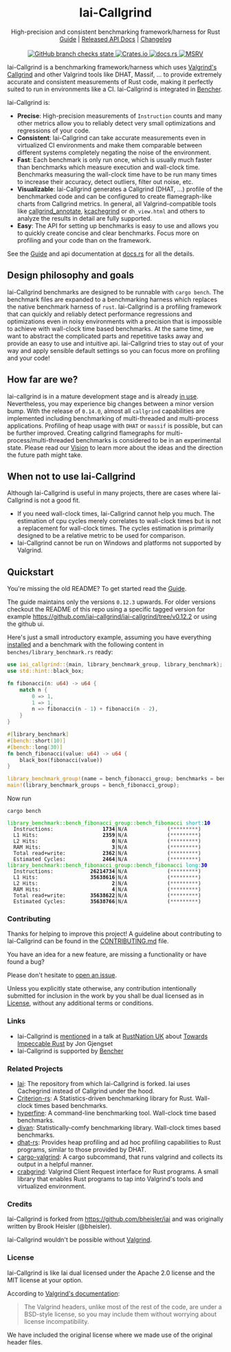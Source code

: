 <!-- spell-checker: ignore fixt binstall libtest eprintln usize Gjengset -->
<!-- markdownlint-disable MD041 MD033 -->

<h1 align="center">Iai-Callgrind</h1>

<div align="center">High-precision and consistent benchmarking framework/harness for Rust</div>

<div align="center">
    <a href="https://iai-callgrind.github.io/iai-callgrind">Guide</a>
    |
    <a href="https://docs.rs/crate/iai-callgrind/">Released API Docs</a>
    |
    <a href="https://github.com/iai-callgrind/iai-callgrind/blob/main/CHANGELOG.md">Changelog</a>
</div>
<br>
<div align="center">
    <a href="https://github.com/iai-callgrind/iai-callgrind/actions/workflows/cicd.yml">
        <img src="https://github.com/iai-callgrind/iai-callgrind/actions/workflows/cicd.yml/badge.svg" alt="GitHub branch checks state"/>
    </a>
    <a href="https://crates.io/crates/iai-callgrind">
        <img src="https://img.shields.io/crates/v/iai-callgrind.svg" alt="Crates.io"/>
    </a>
    <a href="https://docs.rs/iai-callgrind/">
        <img src="https://docs.rs/iai-callgrind/badge.svg" alt="docs.rs"/>
    </a>
    <a href="https://github.com/rust-lang/rust">
        <img src="https://img.shields.io/badge/MSRV-1.67.1-brightgreen" alt="MSRV"/>
    </a>
</div>

Iai-Callgrind is a benchmarking framework/harness which uses [Valgrind's
Callgrind][Callgrind Manual] and other Valgrind tools like DHAT, Massif, ... to
provide extremely accurate and consistent measurements of Rust code, making it
perfectly suited to run in environments like a CI. Iai-Callgrind is integrated
in [Bencher].

Iai-Callgrind is:

- __Precise__: High-precision measurements of `Instruction` counts and many
  other metrics allow you to reliably detect very small optimizations and
  regressions of your code.
- __Consistent__: Iai-Callgrind can take accurate measurements even in
  virtualized CI environments and make them comparable between different systems
  completely negating the noise of the environment.
- __Fast__: Each benchmark is only run once, which is usually much faster than
  benchmarks which measure execution and wall-clock time. Benchmarks measuring
  the wall-clock time have to be run many times to increase their accuracy,
  detect outliers, filter out noise, etc.
- __Visualizable__: Iai-Callgrind generates a Callgrind (DHAT, ...) profile of
  the benchmarked code and can be configured to create flamegraph-like charts
  from Callgrind metrics. In general, all Valgrind-compatible tools like
  [callgrind_annotate][Callgrind Annotate], [kcachegrind] or `dh_view.html` and
  others to analyze the results in detail are fully supported.
- __Easy__: The API for setting up benchmarks is easy to use and allows you to
  quickly create concise and clear benchmarks. Focus more on profiling and your
  code than on the framework.

See the [Guide] and api documentation at [docs.rs][Api Docs] for all the
details.

## Design philosophy and goals

Iai-Callgrind benchmarks are designed to be runnable with `cargo bench`. The
benchmark files are expanded to a benchmarking harness which replaces the native
benchmark harness of `rust`. Iai-Callgrind is a profiling framework that can
quickly and reliably detect performance regressions and optimizations even in
noisy environments with a precision that is impossible to achieve with
wall-clock time based benchmarks. At the same time, we want to abstract the
complicated parts and repetitive tasks away and provide an easy to use and
intuitive api. Iai-Callgrind tries to stay out of your way and apply sensible
default settings so you can focus more on profiling and your code!

## How far are we?

Iai-callgrind is in a mature development stage and is already [in
use](https://github.com/iai-callgrind/iai-callgrind/network/dependents).
Nevertheless, you may experience big changes between a minor version bump. With
the release of `0.14.0`, almost all `callgrind` capabilities are implemented
including benchmarking of multi-threaded and multi-process applications.
Profiling of heap usage with `DHAT` or `massif` is possible, but can be further
improved. Creating callgrind flamegraphs for multi-process/multi-threaded
benchmarks is considered to be in an experimental state. Please read our
[Vision](./VISION.md) to learn more about the ideas and the direction the future
path might take.

## When not to use Iai-Callgrind

Although Iai-Callgrind is useful in many projects, there are cases where
Iai-Callgrind is not a good fit.

- If you need wall-clock times, Iai-Callgrind cannot help you much. The
  estimation of cpu cycles merely correlates to wall-clock times but is not a
  replacement for wall-clock times. The cycles estimation is primarily designed
  to be a relative metric to be used for comparison.
- Iai-Callgrind cannot be run on Windows and platforms not supported by
  Valgrind.

## Quickstart

You're missing the old README? To get started read the [Guide].

The guide maintains only the versions `0.12.3` upwards. For older versions
checkout the README of this repo using a specific tagged version for example
<https://github.com/iai-callgrind/iai-callgrind/tree/v0.12.2> or using the
github ui.

Here's just a small introductory example, assuming you have everything
[installed][Guide Prerequisites] and a benchmark with the following content in
`benches/library_benchmark.rs` ready:

```rust
use iai_callgrind::{main, library_benchmark_group, library_benchmark};
use std::hint::black_box;

fn fibonacci(n: u64) -> u64 {
    match n {
        0 => 1,
        1 => 1,
        n => fibonacci(n - 1) + fibonacci(n - 2),
    }
}

#[library_benchmark]
#[bench::short(10)]
#[bench::long(30)]
fn bench_fibonacci(value: u64) -> u64 {
    black_box(fibonacci(value))
}

library_benchmark_group!(name = bench_fibonacci_group; benchmarks = bench_fibonacci);
main!(library_benchmark_groups = bench_fibonacci_group);
```

Now run

```shell
cargo bench
```

<pre><code class="hljs"><span style="color:#0A0">library_benchmark::bench_fibonacci_group::bench_fibonacci</span> <span style="color:#0AA">short</span><span style="color:#0AA">:</span><b><span style="color:#00A">10</span></b>
  Instructions:     <b>           1734</b>|N/A             (<span style="color:#555">*********</span>)
  L1 Hits:          <b>           2359</b>|N/A             (<span style="color:#555">*********</span>)
  L2 Hits:          <b>              0</b>|N/A             (<span style="color:#555">*********</span>)
  RAM Hits:         <b>              3</b>|N/A             (<span style="color:#555">*********</span>)
  Total read+write: <b>           2362</b>|N/A             (<span style="color:#555">*********</span>)
  Estimated Cycles: <b>           2464</b>|N/A             (<span style="color:#555">*********</span>)
<span style="color:#0A0">library_benchmark::bench_fibonacci_group::bench_fibonacci</span> <span style="color:#0AA">long</span><span style="color:#0AA">:</span><b><span style="color:#00A">30</span></b>
  Instructions:     <b>       26214734</b>|N/A             (<span style="color:#555">*********</span>)
  L1 Hits:          <b>       35638616</b>|N/A             (<span style="color:#555">*********</span>)
  L2 Hits:          <b>              2</b>|N/A             (<span style="color:#555">*********</span>)
  RAM Hits:         <b>              4</b>|N/A             (<span style="color:#555">*********</span>)
  Total read+write: <b>       35638622</b>|N/A             (<span style="color:#555">*********</span>)
  Estimated Cycles: <b>       35638766</b>|N/A             (<span style="color:#555">*********</span>)</code></pre>

### Contributing

Thanks for helping to improve this project! A guideline about contributing to
Iai-Callgrind can be found in the [CONTRIBUTING.md](./CONTRIBUTING.md) file.

You have an idea for a new feature, are missing a functionality or have found a
bug?

Please don't hesitate to [open an
issue](https://github.com/iai-callgrind/iai-callgrind/issues).

Unless you explicitly state otherwise, any contribution intentionally submitted
for inclusion in the work by you shall be dual licensed as in
[License](#license), without any additional terms or conditions.

### Links

- Iai-Callgrind is [mentioned](https://youtu.be/qfknfCsICUM?t=1228) in a talk at
  [RustNation UK](https://www.rustnationuk.com/) about [Towards Impeccable
  Rust](https://www.youtube.com/watch?v=qfknfCsICUM) by Jon Gjengset
- Iai-Callgrind is supported by [Bencher]

### Related Projects

- [Iai](https://github.com/bheisler/iai): The repository from which
  Iai-Callgrind is forked. Iai uses Cachegrind instead of Callgrind under the
  hood.
- [Criterion-rs](https://github.com/bheisler/criterion.rs): A Statistics-driven
  benchmarking library for Rust. Wall-clock times based benchmarks.
- [hyperfine](https://github.com/sharkdp/hyperfine): A command-line benchmarking
  tool. Wall-clock time based benchmarks.
- [divan](https://github.com/nvzqz/divan): Statistically-comfy benchmarking
  library. Wall-clock times based benchmarks.
- [dhat-rs](https://github.com/nnethercote/dhat-rs): Provides heap profiling and
  ad hoc profiling capabilities to Rust programs, similar to those provided by
  DHAT.
- [cargo-valgrind](https://github.com/jfrimmel/cargo-valgrind): A cargo
  subcommand, that runs valgrind and collects its output in a helpful manner.
- [crabgrind](https://github.com/2dav/crabgrind): Valgrind Client Request
  interface for Rust programs. A small library that enables Rust programs to tap
  into Valgrind's tools and virtualized environment.

### Credits

Iai-Callgrind is forked from <https://github.com/bheisler/iai> and was
originally written by Brook Heisler (@bheisler).

Iai-Callgrind wouldn't be possible without [Valgrind].

### License

Iai-Callgrind is like Iai dual licensed under the Apache 2.0 license and the MIT
license at your option.

According to [Valgrind's documentation][Valgrind Client Request Mechanism]:

> The Valgrind headers, unlike most of the rest of
> the code, are under a BSD-style license, so you may include them without worrying
> about license incompatibility.

We have included the original license where we made use of the original header
files.

[Api Docs]: https://docs.rs/iai-callgrind/latest/iai_callgrind/

[Bencher]: https://bencher.dev/learn/benchmarking/rust/iai/

[Guide]: https://iai-callgrind.github.io/iai-callgrind/

[Guide Prerequisites]: https://iai-callgrind.github.io/iai-callgrind/latest/html/installation/prerequisites.html

[kcachegrind]: https://kcachegrind.github.io/html/Home.html

[Valgrind]: https://valgrind.org/

[Valgrind Client Request Mechanism]: https://valgrind.org/docs/manual/manual-core-adv.html#manual-core-adv.clientreq

[Callgrind Manual]: https://valgrind.org/docs/manual/cl-manual.html

[Callgrind Annotate]: https://valgrind.org/docs/manual/cl-manual.html#cl-manual.callgrind_annotate-options
